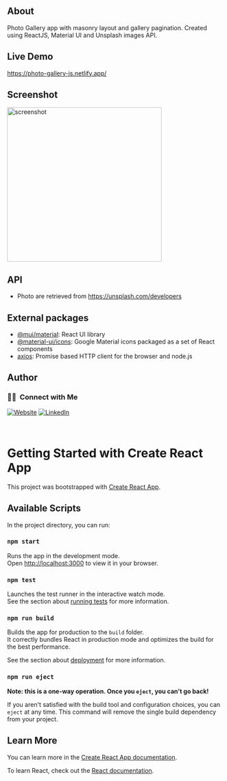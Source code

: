 ## About

Photo Gallery app with masonry layout and gallery pagination. Created using ReactJS, Material UI and Unsplash images API.

## Live Demo

https://photo-gallery-js.netlify.app/

## Screenshot

<img src="https://raw.githubusercontent.com/dyCodes/photo-gallery-reactjs/main/public/screenshot.png" alt="screenshot" width="360"/>

## API

- Photo are retrieved from https://unsplash.com/developers

## External packages

- [@mui/material](https://github.com/mui/material-ui): React UI library
- [@material-ui/icons](https://www.npmjs.com/package/@material-ui/icons): Google Material icons packaged as a set of React components
- [axios](https://github.com/axios/axios): Promise based HTTP client for the browser and node.js

## Author

<h3> 🤝🏻 &nbsp;Connect with Me </h3>
<p align="left">
<a href="https://www.yusufdaudu.tech/"><img alt="Website" src="https://img.shields.io/badge/Website-www.yusufdaudu.tech-blue?style=flat-square&logo=google-chrome"></a>
<a href="https://www.linkedin.com/in/dycodes/"><img alt="LinkedIn" src="https://img.shields.io/badge/LinkedIn-Yusuf%20Daudu-blue?style=flat-square&logo=linkedin"></a>
</p>

<br />

# Getting Started with Create React App

This project was bootstrapped with [Create React App](https://github.com/facebook/create-react-app).

## Available Scripts

In the project directory, you can run:

### `npm start`

Runs the app in the development mode.\
Open [http://localhost:3000](http://localhost:3000) to view it in your browser.

### `npm test`

Launches the test runner in the interactive watch mode.\
See the section about [running tests](https://facebook.github.io/create-react-app/docs/running-tests) for more information.

### `npm run build`

Builds the app for production to the `build` folder.\
It correctly bundles React in production mode and optimizes the build for the best performance.

See the section about [deployment](https://facebook.github.io/create-react-app/docs/deployment) for more information.

### `npm run eject`

**Note: this is a one-way operation. Once you `eject`, you can't go back!**

If you aren't satisfied with the build tool and configuration choices, you can `eject` at any time. This command will remove the single build dependency from your project.

## Learn More

You can learn more in the [Create React App documentation](https://facebook.github.io/create-react-app/docs/getting-started).

To learn React, check out the [React documentation](https://reactjs.org/).
